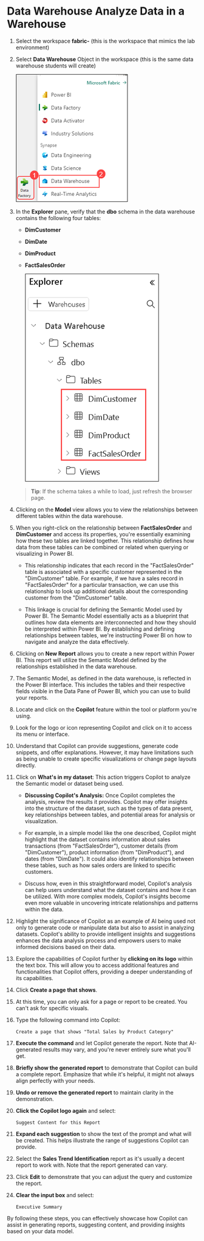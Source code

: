 # Data Warehouse Analyze Data in a Warehouse

1. Select the workspace **fabric-<inject key="DeploymentID" enableCopy="false"/>** (this is the workspace that mimics the lab environment)

1. Select **Data Warehouse** Object in the workspace (this is the same data warehouse students will create)

    ![New dataflow.](./Images/2.png)
 
1. In the **Explorer** pane, verify that the **dbo** schema in the data warehouse contains the following four tables:
    - **DimCustomer**
    - **DimDate**
    - **DimProduct**
    - **FactSalesOrder**

      ![01](./Images/02/Pg4-T2-S9.png)  

    > **Tip**: If the schema takes a while to load, just refresh the browser page.
 
1. Clicking on the **Model** view allows you to view the relationships between different tables within the data warehouse.

1. When you right-click on the relationship between **FactSalesOrder** and **DimCustomer** and access its properties, you're essentially examining how these two tables are linked together. This relationship defines how data from these tables can be combined or related when querying or visualizing in Power BI.

    - This relationship indicates that each record in the "FactSalesOrder" table is associated with a specific customer represented in the "DimCustomer" table. For example, if we have a sales record in "FactSalesOrder" for a particular transaction, we can use this relationship to look up additional details about the corresponding customer from the "DimCustomer" table.

    - This linkage is crucial for defining the Semantic Model used by Power BI. The Semantic Model essentially acts as a blueprint that outlines how data elements are interconnected and how they should be interpreted within Power BI. By establishing and defining relationships between tables, we're instructing Power BI on how to navigate and analyze the data effectively.
 
1. Clicking on **New Report** allows you to create a new report within Power BI. This report will utilize the Semantic Model defined by the relationships established in the data warehouse.

1. The Semantic Model, as defined in the data warehouse, is reflected in the Power BI interface. This includes the tables and their respective fields visible in the Data Pane of Power BI, which you can use to build your reports.

1. Locate and click on the **Copilot** feature within the tool or platform you're using.

1. Look for the logo or icon representing Copilot and click on it to access its menu or interface.

1. Understand that Copilot can provide suggestions, generate code snippets, and offer explanations. However, it may have limitations such as being unable to create specific visualizations or change page layouts directly.

1. Click on **What's in my dataset**: This action triggers Copilot to analyze the Semantic model or dataset being used.

    - **Discussing Copilot's Analysis:** Once Copilot completes the analysis, review the results it provides. Copilot may offer insights into the structure of the dataset, such as the types of data present, key relationships between tables, and potential areas for analysis or visualization.

    - For example, in a simple model like the one described, Copilot might highlight that the dataset contains information about sales transactions (from "FactSalesOrder"), customer details (from "DimCustomer"), product information (from "DimProduct"), and dates (from "DimDate"). It could also identify relationships between these tables, such as how sales orders are linked to specific customers.

    - Discuss how, even in this straightforward model, Copilot's analysis can help users understand what the dataset contains and how it can be utilized. With more complex models, Copilot's insights become even more valuable in uncovering intricate relationships and patterns within the data.
    
1. Highlight the significance of Copilot as an example of AI being used not only to generate code or manipulate data but also to assist in analyzing datasets. Copilot's ability to provide intelligent insights and suggestions enhances the data analysis process and empowers users to make informed decisions based on their data.
 
1. Explore the capabilities of Copilot further by **clicking on its logo** within the text box. This will allow you to access additional features and functionalities that Copilot offers, providing a deeper understanding of its capabilities.
 
1. Click **Create a page that shows**.
   
1. At this time, you can only ask for a page or report to be created. You can't ask for specific visuals.
 
1. Type the following command into Copilot:
  
    ```
    Create a page that shows "Total Sales by Product Category"
    ```
 
1. **Execute the command** and let Copilot generate the report. Note that AI-generated results may vary, and you're never entirely sure what you'll get.
 
1. **Briefly show the generated report** to demonstrate that Copilot can build a complete report. Emphasize that while it's helpful, it might not always align perfectly with your needs.

1. **Undo or remove the generated report** to maintain clarity in the demonstration.
 
1. **Click the Copilot logo again** and select:

    ```
    Suggest Content for this Report
    ```
 
1. **Expand each suggestion** to show the text of the prompt and what will be created. This helps illustrate the range of suggestions Copilot can provide.
 
1. Select the **Sales Trend Identification** report as it's usually a decent report to work with. Note that the report generated can vary.
 
1. Click **Edit** to demonstrate that you can adjust the query and customize the report.

1. **Clear the input box** and select:

    ```
    Executive Summary
    ```

By following these steps, you can effectively showcase how Copilot can assist in generating reports, suggesting content, and providing insights based on your data model.
